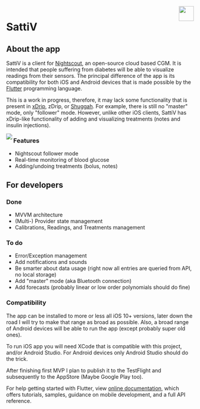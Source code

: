 <img align="right" height=40 src="assets/misc/logo2.png">

# SattiV

## About the app

SattiV is a client for [Nightscout](http://nightscout.github.io), an open-source cloud based CGM.
It is intended that people suffering from diabetes will be able to visualize readings from their
sensors. The principal difference of the app is its compatibility for both iOS and Android devices
that is made possible by the [Flutter](https://flutter.dev) programming language.

This is a work in progress, therefore, it may lack some functionality that is present in
[xDrip](https://github.com/NightscoutFoundation/xDrip), zDrip, or
[Shuggah](https://apps.apple.com/sa/app/shuggah/id1586789452). For example, there is still no
"master" mode, only "follower" mode. However, unlike other iOS clients, SattiV has xDrip-like
functionality of  adding and visualizing treatments (notes and insulin injections).

<img align="left" src="assets/readme_images/img1.png">


### Features
* Nightscout follower mode
* Real-time monitoring of blood glucose
* Adding/undoing treatments (bolus, notes)

## For developers
### Done
* MVVM architecture
* (Multi-) Provider state management
* Calibrations, Readings, and Treatments management

### To do
* Error/Exception management
* Add notifications and sounds
* Be smarter about data usage (right now all entries are queried from API, no local storage)
* Add "master" mode (aka Bluetooth connection)
* Add forecasts (probably linear or low order polynomials should do fine)

### Compatibility

The app can be installed to more or less all iOS 10+ versions, later down the road I will try to make
that range as broad as possible. Also, a broad range of Android devices will be able to run the app
(except probably super old ones).

To run iOS app you will need XCode that is compatible with this project, and/or Android Studio. For
Android devices only Android Studio should do the trick.

After finishing first MVP I plan to publish it to the TestFlight and subsequently to the AppStore (Maybe Google Play too). 

For help getting started with Flutter, view
[online documentation](https://flutter.dev/docs), which offers tutorials,
samples, guidance on mobile development, and a full API reference.
